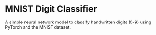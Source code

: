 # MNIST Digit Classifier

A simple neural network model to classify handwritten digits (0-9) using PyTorch and the MNIST dataset.